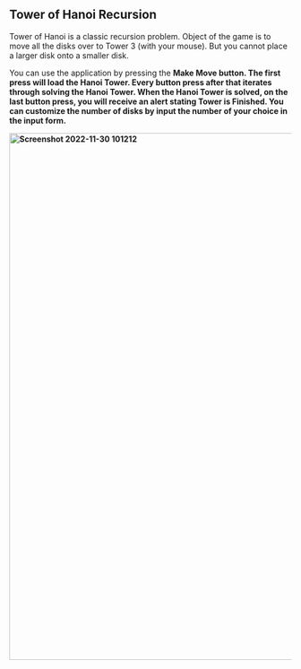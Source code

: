 ## Tower of Hanoi Recursion
Tower of Hanoi is a classic recursion problem. Object of the game is to move all the disks over to Tower 3 (with your mouse). But you cannot place a larger disk onto a smaller disk.

You can use the application by pressing the <b>Make Move<b> button. The first press will load the Hanoi Tower. Every button press after that iterates through solving the Hanoi Tower. When the Hanoi Tower is solved, on the last button press, you will receive an alert stating Tower is Finished.
You can customize the number of disks by input the number of your choice in the input form.
 
 <img width="940" alt="Screenshot 2022-11-30 101212" src="https://user-images.githubusercontent.com/71575713/204875874-60964656-c5b1-4fe2-b1ed-509a0413e469.png">
